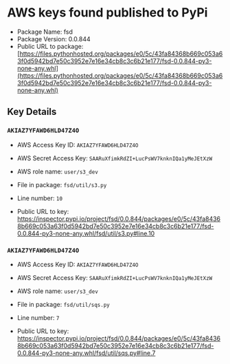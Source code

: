 # AWS keys found published to PyPi

* Package Name: fsd
* Package Version: 0.0.844
* Public URL to package: [https://files.pythonhosted.org/packages/e0/5c/43fa84368b669c053a63f0d5942bd7e50c3952e7e16e34cb8c3c6b21e177/fsd-0.0.844-py3-none-any.whl](https://files.pythonhosted.org/packages/e0/5c/43fa84368b669c053a63f0d5942bd7e50c3952e7e16e34cb8c3c6b21e177/fsd-0.0.844-py3-none-any.whl)

## Key Details

### `AKIAZ7YFAWD6HLD47Z4O`

* AWS Access Key ID: `AKIAZ7YFAWD6HLD47Z4O`
* AWS Secret Access Key: `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` 
* AWS role name: `user/s3_dev`
* File in package: `fsd/util/s3.py`
* Line number: `10`

* Public URL to key: https://inspector.pypi.io/project/fsd/0.0.844/packages/e0/5c/43fa84368b669c053a63f0d5942bd7e50c3952e7e16e34cb8c3c6b21e177/fsd-0.0.844-py3-none-any.whl/fsd/util/s3.py#line.10



### `AKIAZ7YFAWD6HLD47Z4O`

* AWS Access Key ID: `AKIAZ7YFAWD6HLD47Z4O`
* AWS Secret Access Key: `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` 
* AWS role name: `user/s3_dev`
* File in package: `fsd/util/sqs.py`
* Line number: `7`

* Public URL to key: https://inspector.pypi.io/project/fsd/0.0.844/packages/e0/5c/43fa84368b669c053a63f0d5942bd7e50c3952e7e16e34cb8c3c6b21e177/fsd-0.0.844-py3-none-any.whl/fsd/util/sqs.py#line.7


